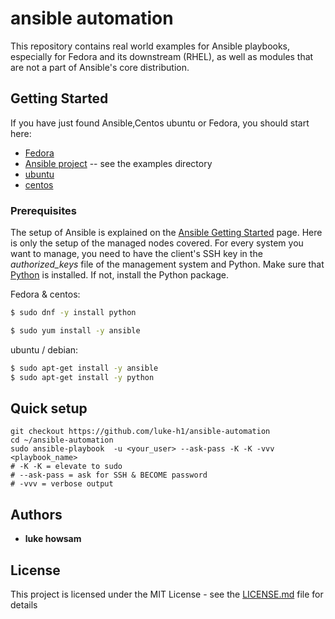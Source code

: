# ansible automation 
This repository contains real world examples for Ansible playbooks, especially for Fedora and its downstream (RHEL), as well as modules that are not a part of Ansible's core distribution.

## Getting Started
If you have just found Ansible,Centos ubuntu or Fedora, you should start here:

 * [Fedora](http://www.fedoraproject.org)
 * [Ansible project](https://github.com/ansible/ansible) -- see the examples directory
 * [ubuntu](https://ubuntu.com/)
 * [centos](https://www.centos.org/) 

### Prerequisites
The setup of Ansible is explained on the 
[Ansible Getting Started](http://ansible.cc/docs/gettingstarted.html) page. 
Here is only the setup of the managed nodes covered. For every system you want
to manage, you need to have the client's SSH key in the *authorized_keys* file
of the management system and Python. Make sure that [Python](http://www.python.org/) is installed. If not, install
the Python package.

Fedora & centos: 
```bash
$ sudo dnf -y install python
```
```bash 
$ sudo yum install -y ansible 
```
ubuntu / debian: 
```bash 
$ sudo apt-get install -y ansible 
$ sudo apt-get install -y python 
``` 
## Quick setup 
```
git checkout https://github.com/luke-h1/ansible-automation
cd ~/ansible-automation 
sudo ansible-playbook  -u <your_user> --ask-pass -K -K -vvv <playbook_name>
# -K -K = elevate to sudo 
# --ask-pass = ask for SSH & BECOME password 
# -vvv = verbose output 
```


## Authors
* **luke howsam** 

## License
This project is licensed under the MIT License - see the [LICENSE.md](LICENSE.md) file for details



